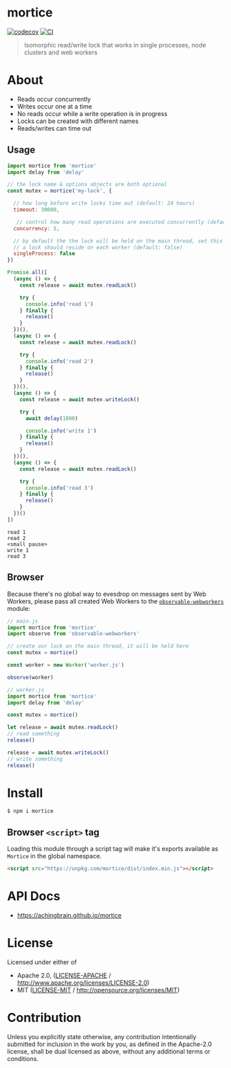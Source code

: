 # mortice <!-- omit in toc -->

[![codecov](https://img.shields.io/codecov/c/github/achingbrain/mortice.svg?style=flat-square)](https://codecov.io/gh/achingbrain/mortice)
[![CI](https://img.shields.io/github/actions/workflow/status/achingbrain/mortice/js-test-and-release.yml?branch=main\&style=flat-square)](https://github.com/achingbrain/mortice/actions/workflows/js-test-and-release.yml?query=branch%3Amain)

> Isomorphic read/write lock that works in single processes, node clusters and web workers

# About

- Reads occur concurrently
- Writes occur one at a time
- No reads occur while a write operation is in progress
- Locks can be created with different names
- Reads/writes can time out

## Usage

```javascript
import mortice from 'mortice'
import delay from 'delay'

// the lock name & options objects are both optional
const mutex = mortice('my-lock', {

  // how long before write locks time out (default: 24 hours)
  timeout: 30000,

   // control how many read operations are executed concurrently (default: Infinity)
  concurrency: 5,

  // by default the the lock will be held on the main thread, set this to true if the
  // a lock should reside on each worker (default: false)
  singleProcess: false
})

Promise.all([
  (async () => {
    const release = await mutex.readLock()

    try {
      console.info('read 1')
    } finally {
      release()
    }
  })(),
  (async () => {
    const release = await mutex.readLock()

    try {
      console.info('read 2')
    } finally {
      release()
    }
  })(),
  (async () => {
    const release = await mutex.writeLock()

    try {
      await delay(1000)

      console.info('write 1')
    } finally {
      release()
    }
  })(),
  (async () => {
    const release = await mutex.readLock()

    try {
      console.info('read 3')
    } finally {
      release()
    }
  })()
])
```

```
read 1
read 2
<small pause>
write 1
read 3
```

## Browser

Because there's no global way to evesdrop on messages sent by Web Workers, please pass all created Web Workers to the [`observable-webworkers`](https://npmjs.org/package/observable-webworkers) module:

```javascript
// main.js
import mortice from 'mortice'
import observe from 'observable-webworkers'

// create our lock on the main thread, it will be held here
const mutex = mortice()

const worker = new Worker('worker.js')

observe(worker)
```

```javascript
// worker.js
import mortice from 'mortice'
import delay from 'delay'

const mutex = mortice()

let release = await mutex.readLock()
// read something
release()

release = await mutex.writeLock()
// write something
release()
```

# Install

```console
$ npm i mortice
```

## Browser `<script>` tag

Loading this module through a script tag will make it's exports available as `Mortice` in the global namespace.

```html
<script src="https://unpkg.com/mortice/dist/index.min.js"></script>
```

# API Docs

- <https://achingbrain.github.io/mortice>

# License

Licensed under either of

- Apache 2.0, ([LICENSE-APACHE](LICENSE-APACHE) / <http://www.apache.org/licenses/LICENSE-2.0>)
- MIT ([LICENSE-MIT](LICENSE-MIT) / <http://opensource.org/licenses/MIT>)

# Contribution

Unless you explicitly state otherwise, any contribution intentionally submitted for inclusion in the work by you, as defined in the Apache-2.0 license, shall be dual licensed as above, without any additional terms or conditions.
